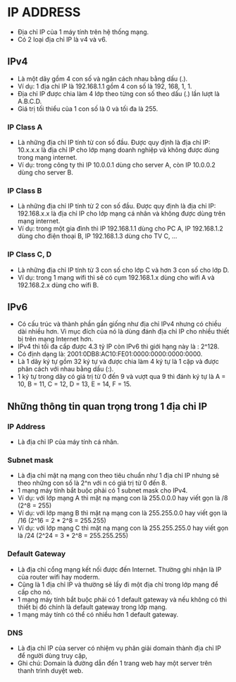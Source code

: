 # IP ADDRESS
- Địa chỉ IP của 1 máy tính trên hệ thống mạng.
- Có 2 loại địa chỉ IP là v4 và v6.

## IPv4
- Là một dãy gồm 4 con số và ngăn cách nhau bằng dấu (.).
- Ví dụ: 1 địa chỉ IP là 192.168.1.1 gồm 4 con số là 192, 168, 1, 1.
- Địa chỉ IP được chia làm 4 lớp theo từng con số theo dấu (.) lần lượt là A.B.C.D.
- Giá trị tối thiểu của 1 con số là 0 và tối đa là 255.

### IP Class A
- Là những địa chỉ IP tính từ con số đầu. Được quy định là địa chỉ IP: 10.x.x.x là địa chỉ IP cho lớp mạng doanh nghiệp và không được dùng trong mạng internet.
- Ví dụ: trong công ty thì IP 10.0.0.1 dùng cho server A, còn IP 10.0.0.2 dùng cho server B.

### IP Class B
- Là những địa chỉ IP tính từ 2 con số đầu. Được quy định là địa chỉ IP: 192.168.x.x là địa chỉ IP cho lớp mạng cá nhân và không được dùng trên mạng internet.
- Ví dụ: trong một gia đình thì IP 192.168.1.1 dùng cho PC A, IP 192.168.1.2 dùng cho điện thoại B, IP 192.168.1.3 dùng cho TV C, ...

### IP Class C, D
- Là những địa chỉ IP tính từ 3 con số cho lớp C và hơn 3 con số cho lớp D.
- Ví dụ: trong 1 mạng wifi thì sẽ có cụm 192.168.1.x dùng cho wifi A và 192.168.2.x dùng cho wifi B.

## IPv6
- Có cấu trúc và thành phần gần giống như địa chỉ IPv4 nhưng có chiều dài nhiều hơn. Vì mục đích của nó là dùng đánh địa chỉ IP cho nhiều thiết bị trên mạng Internet hơn.
- IPv4 thì tối đa cấp được 4.3 tỷ IP còn IPv6 thì giới hạng này là : 2^128.
- Có định dạng là: 2001:0DB8:AC10:FE01:0000:0000:0000:0000.
- Là 1 dãy ký tự gồm 32 ký tự và được chia làm 4 ký tự là 1 cặp và được phân cách với nhau bằng dấu (:).
- 1 ký tự trong dãy có giá trị từ 0 đến 9 và vượt qua 9 thì đánh ký tự là A = 10, B = 11, C = 12, D = 13, E = 14, F = 15.

## Những thông tin quan trọng trong 1 địa chỉ IP

### IP Address
- Là địa chỉ IP của máy tính cá nhân.

### Subnet mask
- Là địa chỉ mặt nạ mạng con theo tiêu chuẩn như 1 địa chỉ IP nhưng sẽ theo những con số là 2^n với n có giá trị từ 0 đến 8.
- 1 mạng máy tính bắt buộc phải có 1 subnet mask cho IPv4.
- Ví dụ: với lớp mạng A thì mặt nạ mạng con là 255.0.0.0 hay viết gọn là /8 (2^8 = 255)
- Ví dụ: với lớp mạng B thì mặt nạ mạng con là 255.255.0.0 hay viết gọn là /16 (2^16 = 2 * 2^8 = 255.255)
- Ví dụ: với lớp mạng C thì mặt nạ mạng con là 255.255.255.0 hay viết gọn là /24 (2^24 = 3 * 2^8 = 255.255.255)

### Default Gateway
- Là địa chỉ cổng mạng kết nối được đến Internet. Thường ghi nhận là IP của router wifi hay moderm.
- Cũng là 1 địa chỉ IP và thường sẽ lấy đi một địa chỉ trong lớp mạng để cấp cho nó.
- 1 mạng máy tính bắt buộc phải có 1 default gateway và nếu không có thì thiết bị đó chính là default gateway trong lớp mạng.
- 1 mạng máy tính có thể có nhiều hơn 1 default gateway.

### DNS
- Là địa chỉ IP của server có nhiệm vụ phân giải domain thành địa chỉ IP để người dùng truy cập,
- Ghi chú: Domain là đường dẫn đến 1 trang web hay một server trên thanh trình duyệt web.